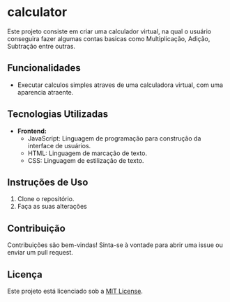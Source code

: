 # calculator

Este projeto consiste em criar uma calculador virtual, na qual o usuário conseguira fazer algumas contas basicas como Multiplicação, Adição, Subtração entre outras.

## Funcionalidades

- Executar calculos simples atraves de uma calculadora virtual, com uma aparencia atraente.

## Tecnologias Utilizadas

- **Frontend:**
  - JavaScript: Linguagem de programação para construção da interface de usuários.
  - HTML: Linguagem de marcação de texto.
  - CSS: Linguagem de estilização de texto.
  
## Instruções de Uso

1. Clone o repositório.
2. Faça as suas alterações

## Contribuição

Contribuições são bem-vindas! Sinta-se à vontade para abrir uma issue ou enviar um pull request.

## Licença

Este projeto está licenciado sob a [MIT License](LICENSE).

